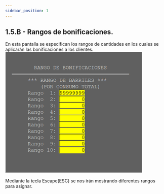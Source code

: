 ```yaml
---
sidebar_position: 1
---
```


## 1.5.B - Rangos de bonificaciones.

En esta pantalla se especifican los rangos de cantidades en los cuales se aplicarán las bonificaciones a los clientes.
![Pantalla Rangos](../../../../static/assets/Bonificaciones/TablaRangos.png)

Mediante la tecla Escape(ESC) se nos irán mostrando diferentes rangos para asignar.
